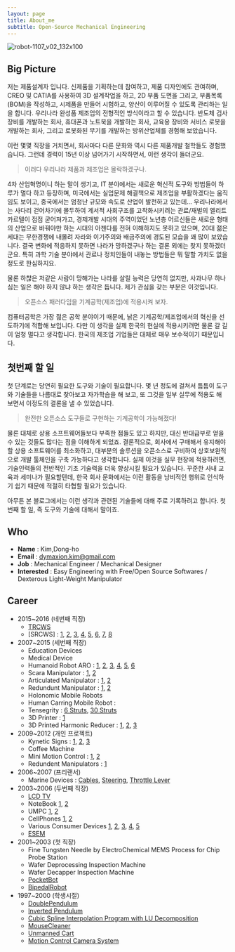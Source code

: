 ```yaml
---
layout: page
title: About_me
subtitle: Open-Source Mechanical Engineering
---
```


![robot-1107_v02_132x100](https://cloud.githubusercontent.com/assets/12775748/11586629/cc78e47e-9ab7-11e5-8ed8-0a12610c0988.png)

## Big Picture
저는 제품설계자 입니다.
신제품을 기획하는데 참여하고, 제품 디자인에도 관여하며, CREO 및 CATIA를 사용하여 3D 설계작업을 하고, 2D 부품 도면을 그리고, 부품목록(BOM)을 작성하고, 시제품을 만들어 시험하고, 양산이 이루어질 수 있도록 관리하는 일을 합니다.  우리나라 완성품 제조업의 전형적인 방식이라고 할 수 있습니다.
반도체 검사장비를 개발하는 회사, 휴대폰과 노트북을 개발하는 회사, 교육용 장비와 서비스 로봇을 개발하는 회사, 그리고 로봇화된 무기를 개발하는 방위산업체를 경험해 보았습니다.

이런 몇몇 직장을 거치면서, 회사마다 다른 문화와 역시 다른 제품개발 철학들도 경험했습니다.  그런데 경력이 15년 이상 넘어가기 시작하면서, 이런 생각이 들더군요.

> 이러다 우리나라 제품과 제조업은 몰락하겠구나.

4차 산업혁명이니 하는 말이 생기고, IT 분야에서는 새로운 혁신적 도구와 방법들이 하루가 멀다 하고 등장하며, 미국에서는 실업문제 해결책으로 제조업을 부활하겠다는 움직임도 보이고, 중국에서는 엄청난 규모와 속도로 산업이 발전하고 있는데...
우리나라에서는 사다리 걷어차기에 몰두하여 계서적 사회구조를 고착화시키려는 관료/재벌의 엘리트 카르텔이 점점 굳어져가고, 경제개발 시대의 주역이었던 노년층 어르신들은 새로운 형태의 산업으로 바꿔야만 하는 시대의 아젠다를 전혀 이해하지도 못하고 있으며, 20대 젊은 세대는 무한경쟁에 내몰려 자라와 이기주의와 배금주의에 경도된 모습을 꽤 많이 보았습니다.
결국 변화에 적응하지 못하면 나라가 망하겠구나 하는 결론 외에는 찾지 못하겠더군요.
특히 과학 기술 분야에서 관료나 정치인들이 내놓는 방법들은 뭐 말할 가치도 없을 정도로 한심하지요.

물론 하챦은 저같은 사람이 망해가는 나라를 살릴 능력은 당연히 없지만, 사과나무 하나 심는 일은 해야 하지 않냐 하는 생각은 듭니다.
제가 관심을 갖는 부분은 이것입니다.

> 오픈소스 패러다임을 기계공학(제조업)에 적용시켜 보자.

컴퓨터공학은 가장 젊은 공학 분야이기 때문에, 낡은 기계공학/제조업에서의 혁신을 선도하기에 적합해 보입니다.
다만 이 생각을 실제 한국의 현실에 적용시키려면 물론 갈 길이 엄청 멀다고 생각합니다.  한국의 제조업 기업들은 대체로 매우 보수적이기 때문입니다.

## 첫번째 할 일
첫 단계로는 당연히 필요한 도구와 기술이 필요합니다.
몇 년 정도에 걸쳐서 틈틈이 도구와 기술들을 나름대로 찾아보고 자가학습을 해 보고, 또 그것을 일부 실무에 적용도 해 보면서 이정도의 결론을 낼 수 있었습니다.

> 완전한 오픈소스 도구들로 구현하는 기계공학이 가능해졌다!

물론 대체로 상용 소프트웨어들보다 부족한 점들도 있고 하지만, 대신 반대급부로 얻을 수 있는 것들도 많다는 점을 이해하게 되었죠.  결론적으로, 회사에서 구매해서 유지해야 할 상용 소프트웨어를 최소화하고, 대부분의 솔루션을 오픈소스로 구비하여 상호보완적으로 개발 툴체인을 구축 가능하다고 생각합니다.
실제 이것을 실무 현장에 적용하려면, 기술인력들의 전반적인 기초 기술력을 더욱 향상시킬 필요가 있습니다.
꾸준한 사내 교육과 세미나가 필요할텐데, 한국 회사 문화에서는 이런 활동을 낭비적인 행위로 인식하기 쉽기 때문에 적절히 타협할 필요가 있습니다.

아무튼 본 블로그에서는 이런 생각과 관련된 기술들에 대해 주로 기록하려고 합니다.
첫번째 할 일, 즉 도구와 기술에 대해서 말이죠.

## Who
* **Name** : Kim,Dong-ho
* **Email** : dymaxion.kim@gmail.com
* **Job** : Mechanical Engineer / Mechanical Designer
* **Interested** : Easy Engineering with Free/Open Source Softwares / Dexterous Light-Weight Manipulator

## Career
* 2015~2016 (네번째 직장)
  - [TRCWS](/beautiful-jekyll/_posts/2017-01-17-RCWS.md)
  - [SRCWS] : [1](https://youtu.be/cPoLvRxCA8Y), [2](https://youtu.be/EceM3BEbb98), [3](https://youtu.be/x7804yFNqno), [4](https://youtu.be/_a2QYs1tQmI), [5](https://youtu.be/zMFbCSAlywU), [6](https://youtu.be/2pX_kVVDGnQ), [7](https://youtu.be/iDlhawpWe1I), [8](https://youtu.be/qn3C_sYMojU)
* 2007~2015 (세번째 직장)
  - Education Devices
  - Medical Device
  - Humanoid Robot ARO : [1](https://youtu.be/jTyc1FaD8Uk), [2](https://youtu.be/CUl-XXSdWIM), [3](https://youtu.be/vlWT3drch04), [4](https://youtu.be/NQbGPxy0umc), [5](https://youtu.be/QieWNdEvGJc), [6](https://youtu.be/2G7IEOa8vZ0)
  - Scara  Manipulator : [1](https://youtu.be/aAiKc-duiuE), [2](https://youtu.be/Gpl4qjtYkgo)
  - Articulated Manipulator : [1](https://youtu.be/5hWb8-fZVZQ), [2](https://youtu.be/TujLiFo84Nw)
  - Redundunt Manipulator : [1](https://youtu.be/M0dMdp8--jA), [2](https://youtu.be/YuDl8udBYMs)
  - Holonomic Mobile Robots
  - Human Carring Mobile Robot :
  - Tensegrity : [6 Struts](https://youtu.be/3m_zYlhXP5k), [30 Struts](https://youtu.be/Uio2P2KjqI4)
  - 3D Printer : [1](https://youtu.be/T8W3BfB4hYo)
  - 3D Printed Harmonic Reducer : [1](https://youtu.be/Ow23IYtQvuk), [2](https://youtu.be/Cdh0NPkB2pA), [3](https://youtu.be/FyRVGS0yYAE)
* 2009~2012 (개인 프로젝트)
  - Kynetic Signs : [1](https://youtu.be/TOG_17Aet60), [2](https://youtu.be/UUhOvXnmz5o), [3](https://youtu.be/n4SLsBCKOsY)
  - Coffee Machine
  - Mini Motion Control : [1](https://youtu.be/SbfJpN3Uoyo), [2](https://youtu.be/j2Xajzu9DSY)
  - Redundent Manipulators : [1](https://youtu.be/AGi6vVhxLmk)
* 2006~2007 (프리랜서)
  - Marine Devices : [Cables](https://grabcad.com/library/cable-assembly-for-marine-boat-1), [Steering](https://grabcad.com/library/txbr-rack-steering-assembly-for-marine-boats-1), [Throttle Lever](https://grabcad.com/library/smco-throtlle-lever-for-marine-boats-1)
* 2003~2006 (두번째 직장)
  - [LCD TV](https://grabcad.com/library/20inch-lcd-tv-for-beko-toshiba-1)
  - NoteBook [1](https://grabcad.com/library/system-parts-of-aquila-notebook-1), [2](https://grabcad.com/library/plymouth-cradle-for-s-company-1)
  - UMPC [1](https://grabcad.com/library/umpc-integrated-keyboard-for-s-company-1), [2](https://grabcad.com/library/padre-umpc-for-s-company-1)
  - CellPhones [1](https://grabcad.com/library/hier-h355-clamshell-phone-1), [2](https://grabcad.com/library/old-smartphone-hds3000-with-wince-1)
  - Various Consumer Devices [1](https://grabcad.com/library/walky-phone-1), [2](https://grabcad.com/library/viewtalk-wll-phone-1), [3](https://grabcad.com/library/portable-printer-for-reciept-1), [4](https://grabcad.com/library/lipstick-1), [5](https://grabcad.com/library/waterproof-navigator-for-golf-cart-1)
  - [ESEM](http://blog.naver.com/dymaxion/150002529553)
* 2001~2003 (첫 직장)
  - Fine Tungsten Needle by ElectroChemical MEMS Process for Chip Probe Station
  - Wafer Deprocessing Inspection Machine
  - Wafer Decapper Inspection Machine
  - [PocketBot](/beautiful-jekyll/2001-12-31-pocketbot)
  - [BipedalRobot](/beautiful-jekyll/2001-12-31-BipedalRobot)
* 1997~2000 (학생시절)
  - [DoublePendulum](/beautiful-jekyll/1998-12-31-DoublePendulum)
  - [Inverted Pendulum](/beautiful-jekyll/1998-12-31-InvertedPendulum)
  - [Cubic Spline Interpolation Program with LU Decomposition](/beautiful-jekyll/2000-12-31-decomposition)
  - [MouseCleaner](/beautiful-jekyll/1998-12-31-MouseCleaner)
  - [Unmanned Cart](/beautiful-jekyll/1999-12-31-UnmannedCart)
  - [Motion Control Camera System](/beautiful-jekyll/1999-12-31-MotionControl)
